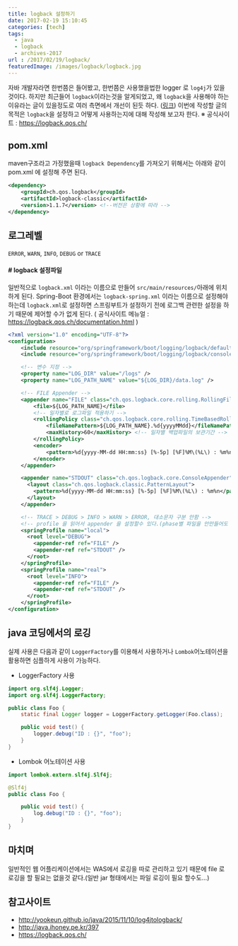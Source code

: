 ```yaml
---
title: logback 설정하기
date: 2017-02-19 15:10:45
categories: [tech]
tags:
  - java
  - logback
  - archives-2017
url : /2017/02/19/logback/
featuredImage: /images/logback/logback.jpg
---
```

자바 개발자라면 한번쯤은 들어봤고, 한번쯤은 사용했을법한 logger 로 `log4j`가 있을것이다. 하지만 최근들어 `logback`이라는것을 알게되었고, 왜 `logback`을 사용해야 하는 이유라는 글이 있을정도로 여러 측면에서 개선이 된듯 하다. <!-- more -->([링크](https://beyondj2ee.wordpress.com/2012/11/09/logback-%EC%82%AC%EC%9A%A9%ED%95%B4%EC%95%BC-%ED%95%98%EB%8A%94-%EC%9D%B4%EC%9C%A0-reasons-to-prefer-logback-over-log4j))
이번에 작성할 글의 목적은 `logback`을 설정하고 어떻게 사용하는지에 대해 작성해 보고자 한다.
※ 공식사이트 : https://logback.qos.ch/

## pom.xml
maven구조라고 가정했을때 `logback Dependency`를 가져오기 위해서는 아래와 같이 pom.xml 에 설정해 주면 된다.
```xml
<dependency>
    <groupId>ch.qos.logback</groupId>
    <artifactId>logback-classic</artifactId>
    <version>1.1.7</version> <!--버전은 상황에 따라 -->
</dependency>
```

## 로그레벨
`ERROR`, `WARN`, `INFO`, `DEBUG` or `TRACE`

#### # logback 설정파일
일반적으로 `logback.xml` 이라는 이름으로 만들어 `src/main/resources/`아래에 위치하게 된다. Spring-Boot 환경에서는 `logback-spring.xml` 이라는 이름으로 설정해야 하는데 `logback.xml`로 설정하면 스프링부트가 설정하기 전에 로그백 관련한 설정을 하기 때문에 제어할 수가 없게 된다.
( 공식사이트 메뉴얼 : https://logback.qos.ch/documentation.html )
```xml
<?xml version="1.0" encoding="UTF-8"?>
<configuration>
    <include resource="org/springframework/boot/logging/logback/defaults.xml" />
    <include resource="org/springframework/boot/logging/logback/console-appender.xml" />    

    <!-- 변수 지정 -->
    <property name="LOG_DIR" value="/logs" />
    <property name="LOG_PATH_NAME" value="${LOG_DIR}/data.log" />

    <!-- FILE Appender -->
    <appender name="FILE" class="ch.qos.logback.core.rolling.RollingFileAppender">
        <file>${LOG_PATH_NAME}</file>
        <!-- 일자별로 로그파일 적용하기 -->
        <rollingPolicy class="ch.qos.logback.core.rolling.TimeBasedRollingPolicy">
            <fileNamePattern>${LOG_PATH_NAME}.%d{yyyyMMdd}</fileNamePattern>
            <maxHistory>60</maxHistory> <!-- 일자별 백업파일의 보관기간 -->
        </rollingPolicy>
        <encoder>
            <pattern>%d{yyyy-MM-dd HH:mm:ss} [%-5p] [%F]%M\(%L\) : %m%n</pattern>
        </encoder>
    </appender>

    <appender name="STDOUT" class="ch.qos.logback.core.ConsoleAppender">
      <layout class="ch.qos.logback.classic.PatternLayout">
        <pattern>%d{yyyy-MM-dd HH:mm:ss} [%-5p] [%F]%M\(%L\) : %m%n</pattern>
      </layout>
    </appender>

    <!-- TRACE > DEBUG > INFO > WARN > ERROR, 대소문자 구분 안함 -->
    <!-- profile 을 읽어서 appender 을 설정할수 있다.(phase별 파일을 안만들어도 되는 좋은 기능) -->
    <springProfile name="local">
      <root level="DEBUG">
        <appender-ref ref="FILE" />
        <appender-ref ref="STDOUT" />
      </root>
    </springProfile>
    <springProfile name="real">
      <root level="INFO">
        <appender-ref ref="FILE" />
        <appender-ref ref="STDOUT" />
      </root>
    </springProfile>
</configuration>
```


## java 코딩에서의 로깅
실제 사용은 다음과 같이 `LoggerFactory`를 이용해서 사용하거나 `Lombok`어노테이션을 활용하면 심플하게 사용이 가능하다.
- LoggerFactory 사용

```java
import org.slf4j.Logger;
import org.slf4j.LoggerFactory;

public class Foo {
    static final Logger logger = LoggerFactory.getLogger(Foo.class);

    public void test() {
        logger.debug("ID : {}", "foo");
    }
}
```
- Lombok 어노테이션 사용

```java
import lombok.extern.slf4j.Slf4j;

@Slf4j
public class Foo {

    public void test() {
        log.debug("ID : {}", "foo");
    }
}
```
## 마치며
일반적인 웹 어플리케이션에서는 WAS에서 로깅을 따로 관리하고 있기 때문에 file 로 로깅을 할 필요는 없을것 같다.(일반 jar 형태에서는 파일 로깅이 필요 할수도...)

## 참고사이트
- http://yookeun.github.io/java/2015/11/10/log4jtologback/
- http://java.ihoney.pe.kr/397
- https://logback.qos.ch/
